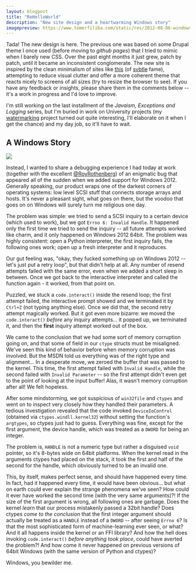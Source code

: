 ```yaml
---
layout: blogpost
title: "ReHelloWorld"
description: "New site design and a heartwarming Windows story"
imagepreview: https://www.tomerfiliba.com/static/res/2012-08-06-windows.png
---
```


Tada! The new design is here. The previous one was based on some Drupal theme I once used
(before moving to *github pages*) that I tried to mimic when I barely new CSS. Over the past
eight months it just grew, patch by patch, until it became an inconsistent conglomerate. The new
site is inspired by the clean minimalism of sites like [this](http://daltoncaldwell.com/)
(of [svbtle](https://svbtle.com/) fame), attempting to reduce visual clutter and offer a more
coherent theme that reacts nicely to screens of all sizes (try to resize the browser to see).
If you have any feedback or insights, please share them in the comments below -- it's a work
in progress and I'd love to improve.

I'm still working on the last installment of the *Javaism, Exceptions and Logging* series,
but I'm buried in work on University projects (my [watermarking](https://www.tomerfiliba.com/blog/ReedSolo)
project turned out quite interesting, I'll elaborate on it when I get the chance) and my
day job, so it'll have to wait.

## A Windows Story ##

<img src="https://www.tomerfiliba.com/static/res/2012-08-06-windows.png" class="blog-post-image" />

Instead, I wanted to share a debugging experience I had today at work (together with the excellent
[@RoyRothenberg](https://twitter.com/RoyRothenberg)) of an enigmatic bug that appeared all of the
sudden when we added support for Windows 2012. Generally speaking, our product wraps one of the
darkest corners of operating systems: low level SCSI stuff that connects storage arrays and hosts.
It's never a pleasant sight, what goes on there, but the voodoo that goes on on Windows will
surely turn me religious one day.

The problem was simple: we tried to send a SCSI inquiry to a certain device (which used to work),
but we got ``Errno 6: Invalid Handle``. It happened only the first time we tried to send the
inquiry -- all future attempts worked like charm, and it only happened on Windows 2012 64bit. The
problem was highly consistent: open a Python interpreter, the first inquiry fails, the following
ones work; open up a fresh interpreter and it reproduces.

Our gut feeling was, "okay, they fucked something up on Windows 2012 -- let's just put a retry
loop", but that didn't help at all. Any number of resend attempts failed with the same error, even
when we added a short sleep in between. Once we got back to the interactive interpreter and called
the function again - it worked, from that point on.

Puzzled, we stuck a ``code.interact()`` inside the resend loop; the first attempt failed,
the interactive prompt showed and we terminated it by ``Ctrl+Z`` (not typing anything else).
Once we did that, the second retry attempt magically worked. But it got even more bizarre:
we moved the ``code.interact()`` *before* any inquiry attempts... it popped up, we terminated it,
and then the **first** inquiry attempt worked out of the box.

We came to the conclusion that we had some sort of memory corruption going on, and that some of
field in our ``ctype`` structs must be misaligned. We've seen this kind of behavior before when
memory corruption was involved. But the MSDN told us everything was of the right type and
alignment... In a desperate move, we zeroed the buffer that was passed to the kernel. This time,
the first attempt failed with ``Invalid Handle``, while the second failed with ``Invalid
Parameter`` -- so the first attempt didn't even get to the point of looking at the input buffer!
Alas, it wasn't memory corruption after all! We felt hopeless.

After some mindstorming, we got suspicious of ``win32file`` and ``ctypes`` and went on to inspect
very closely how they handled their parameters. A tedious investigation revealed that the code
invoked ``DeviceIoControl`` (obtained via ``ctypes.windll.kernel32``) without setting the
function's ``argtypes``, so ctypes just had to guess. Everything was fine, except for the
first argument, the device handle, which was treated as a ``DWORD`` for being an integer.

The problem is, ``HANDLE`` is not a numeric type but rather a disguised ``void`` pointer, so
it's 8-bytes wide on 64bit platforms. When the kernel read in the arguments ctypes had placed on
the stack, it took the first and half of the second for the handle, which obviously turned to
be an invalid one.

This, by itself, makes perfect sense, and should have happened every time. In fact, had it happened
every time, it would have been obvious... but what on earth could ever explain the strange
phenomena we've seen? How could it ever have worked the second time (with the very same arguments)?!
If the size of the first argument is wrong, all following ones are garbage. Does the kernel *learn*
that our process mistakenly passed a 32bit handle? Does ctypes *come to the conclusion* that the
first integer argument should actually be treated as a ``HANDLE`` instead of a ``DWORD`` --
after seeing ``Errno 6``? Is that the most sophisticated form of machine-learning ever seen, or what?
And it all happens inside the kernel or an FFI library? And how the hell does invoking
``code.interact()`` *before anything took place*, could have averted the problem?! And how come it
never happened on previous versions of 64bit Windows (with the same version of Python and ctypes)?

Windows, you bewilder me.
